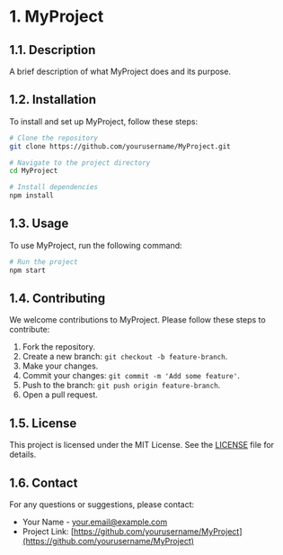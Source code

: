 
# 1. MyProject

## 1.1. Description
A brief description of what MyProject does and its purpose.

## 1.2. Installation

To install and set up MyProject, follow these steps:

```bash
# Clone the repository
git clone https://github.com/yourusername/MyProject.git

# Navigate to the project directory
cd MyProject

# Install dependencies
npm install
```

## 1.3. Usage

To use MyProject, run the following command:

```bash
# Run the project
npm start
```

## 1.4. Contributing

We welcome contributions to MyProject. Please follow these steps to contribute:

1. Fork the repository.
2. Create a new branch: `git checkout -b feature-branch`.
3. Make your changes.
4. Commit your changes: `git commit -m 'Add some feature'`.
5. Push to the branch: `git push origin feature-branch`.
6. Open a pull request.

## 1.5. License

This project is licensed under the MIT License. See the [LICENSE](LICENSE) file for details.

## 1.6. Contact

For any questions or suggestions, please contact:

- Your Name - [your.email@example.com](mailto:your.email@example.com)
- Project Link: [https://github.com/yourusername/MyProject](https://github.com/yourusername/MyProject)
